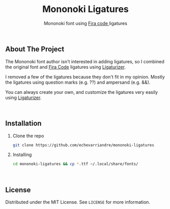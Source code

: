 <br />
<p align="center">
  <h1 align="center">Mononoki Ligatures</h3>

  <p align="center">
    Mononoki font using <a href="https://github.com/tonsky/FiraCode"> Fira code </a> ligatures
  </p>
</p>

<br />

## About The Project

The Mononoki font author isn't interested in adding ligatures, so I combined the original font and [Fira Code](https://github.com/tonsky/FiraCode) ligatures using [Ligaturizer](https://github.com/ToxicFrog/Ligaturizer).

I removed a few of the ligatures because they don't fit in my opinion. Mostly the ligatures using question marks (e.g. ??) and ampersand (e.g. &&).

You can always create your own, and customize the ligatures very easily using [Ligaturizer](https://github.com/ToxicFrog/Ligaturizer).

<br />

## Installation

1. Clone the repo
   ```sh
   git clone https://github.com/echevarriandre/mononoki-ligatures
   ```
2. Installing
   ```sh
   cd mononoki-ligatures && cp *.ttf ~/.local/share/fonts/
   ```

<br />

## License

Distributed under the MIT License. See `LICENSE` for more information.

